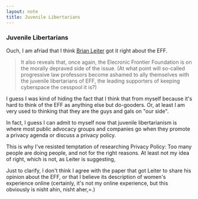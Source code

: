 ```yaml
---
layout: note
title: Juvenile Libertarians
---
```



### Juvenile Libertarians

Ouch, I am afriad that I think [Brian Leiter](http://leiterlawschool.typepad.com/leiter/2014/01/why-women-arent-welcome-on-the-internet.html) got it right about the EFF. 

> It also reveals that, once again, the Elecronic Frontier Foundation is on the morally depraved side of the issue.  (At what point will so-called progressive law professors become ashamed to ally themselves with the juvenile libertarians of EFF, the leading supporters of keeping cyberspace the cesspool it is?)


I guess I was kind of hiding the fact that I think that from myself because it's hard to think of the EFF as anything else but do-gooders. Or, at least I am very used to thinking that they are the guys and gals on "our side".

In fact, I guess I can admit to myself now that juvenile libertarianism is where most public advocacy groups and companies go when they promote a privacy agenda or discuss a privacy policy. 

This is why I've resisted temptation of researching Privacy Policy: Too many people are doing people, and not for the right reasons. At least not my idea of right, which is not, as Leiter is suggesting, 

Just to clarify, I don't think I agree with the paper that got Leiter to share his opinion about the EFF, or that I believe its description of women's experience online (certainly, it's not my online experience, but this obviously is nisht ahin, nisht aher,=.)

